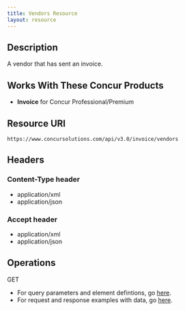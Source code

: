 ```yaml
---
title: Vendors Resource 
layout: resource
---
```




## Description 
A vendor that has sent an invoice.

## Works With These Concur Products
* **Invoice** for Concur Professional/Premium

## Resource URI
`https://www.concursolutions.com/api/v3.0/invoice/vendors`

## Headers

### Content-Type header

* application/xml
* application/json

### Accept header

* application/xml
* application/json

## Operations
GET
* For query parameters and element defintions, go [here][1].
* For request and response examples with data, go [here][2].


[1]: https://www.concursolutions.com/api/docs/index.html#!/Vendors
[2]: https://developer.concur.com/invoice-vendors/vendor-resource/vendors-resource-get
